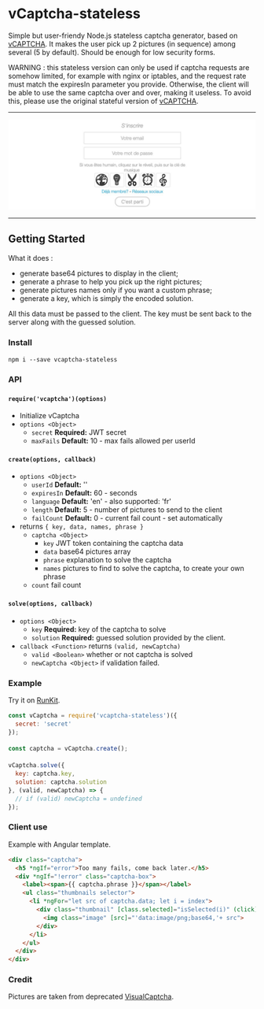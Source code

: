 # vCaptcha-stateless

Simple but user-friendy Node.js stateless captcha generator, based on [vCAPTCHA](https://github.com/atmys/vcaptcha). It makes the user pick up 2 pictures (in sequence) among several (5 by default). Should be enough for low security forms.

WARNING : this stateless version can only be used if captcha requests are somehow limited, for example with nginx or iptables, and the request rate must match the expiresIn parameter you provide. Otherwise, the client will be able to use the same captcha over and over, making it useless. To avoid this, please use the original stateful version of [vCAPTCHA](https://github.com/atmys/vcaptcha).

------------------

![vCAPTCHA preview](https://github.com/atmys/vcaptcha-stateless/raw/master/preview.jpg)

------------------

## Getting Started

What it does :
- generate base64 pictures to display in the client;
- generate a phrase to help you pick up the right pictures;
- generate pictures names only if you want a custom phrase;
- generate a key, which is simply the encoded solution.

All this data must be passed to the client. The key must be sent back to the server along with the guessed solution.

### Install

```
npm i --save vcaptcha-stateless
```

### API
#### `require('vcaptcha')(options)`
- Initialize vCaptcha
- `options <Object>` 
  - `secret` **Required:** JWT secret
  - `maxFails` **Default:** 10 - max fails allowed per userId
#### `create(options, callback)`
- `options <Object>` 
  - `userId` **Default:** ''
  - `expiresIn` **Default:** 60 - seconds
  - `language` **Default:** 'en' - also supported: 'fr'
  - `length` **Default:** 5 - number of pictures to send to the client
  - `failCount` **Default:** 0 - current fail count - set automatically
- returns `{ key, data, names, phrase }`
  - `captcha <Object>`
    - `key` JWT token containing the captcha data
    - `data` base64 pictures array
    - `phrase` explanation to solve the captcha
    - `names` pictures to find to solve the captcha, to create your own phrase
  - `count` fail count
#### `solve(options, callback)`
- `options <Object>` 
  - `key` **Required:** key of the captcha to solve
  - `solution` **Required:** guessed solution provided by the client.
- `callback <Function>` returns `(valid, newCaptcha)`
  - `valid <Boolean>` whether or not captcha is solved
  - `newCaptcha <Object>` if validation failed.

### Example

Try it on [RunKit](https://runkit.com/atmys/vcaptcha-stateless).

```js
const vCaptcha = require('vcaptcha-stateless')({ 
  secret: 'secret'
});

const captcha = vCaptcha.create();

vCaptcha.solve({
  key: captcha.key,
  solution: captcha.solution
}, (valid, newCaptcha) => {
  // if (valid) newCaptcha = undefined
});
```

### Client use

Example with Angular template.

```html
<div class="captcha">
  <h5 *ngIf="error">Too many fails, come back later.</h5>
  <div *ngIf="!error" class="captcha-box">
    <label><span>{{ captcha.phrase }}</span></label>
    <ul class="thumbnails selector">
      <li *ngFor="let src of captcha.data; let i = index">
        <div class="thumbnail" [class.selected]="isSelected(i)" (click)="toggleSelect(i)">
          <img class="image" [src]="'data:image/png;base64,'+ src">
        </div>
      </li>
    </ul>
  </div>
</div>
```

### Credit

Pictures are taken from deprecated [VisualCaptcha](https://github.com/desirepath41/visualCaptcha).
